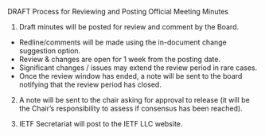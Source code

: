 DRAFT Process for Reviewing and Posting Official Meeting Minutes 

 
1. Draft minutes will be posted for review and comment by the Board.
  - Redline/comments will be made using the in-document change suggestion  option.
  - Review & changes are open for 1 week from the posting date.
  - Significant changes / issues may extend the review period in rare cases.
  - Once the review window has ended, a note will be sent to the board notifying that the review period has closed.

2. A note will be sent to the chair asking for approval to release (it will be the Chair’s responsibility to assess if consensus has been reached).

3. IETF Secretariat will post to the IETF LLC website.



